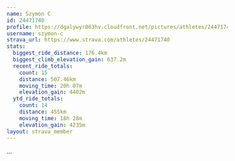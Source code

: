 ```yaml
---
name: Szymon C
id: 24471740
profile: https://dgalywyr863hv.cloudfront.net/pictures/athletes/24471740/7213253/2/large.jpg
username: szymon-c
strava_url: https://www.strava.com/athletes/24471740
stats:
  biggest_ride_distance: 176.4km
  biggest_climb_elevation_gain: 637.2m
  recent_ride_totals:
    count: 15
    distance: 507.46km
    moving_time: 20h 07m
    elevation_gain: 4402m
  ytd_ride_totals:
    count: 14
    distance: 455km
    moving_time: 18h 28m
    elevation_gain: 4235m
layout: strava_member
--- 
```

...
